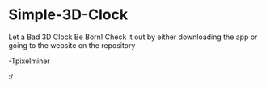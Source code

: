 # Simple-3D-Clock
Let a Bad 3D Clock Be Born!
Check it out by either downloading the app or going to the website on the repository

-Tpixelminer

:/
